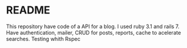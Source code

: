 # README

This repository have code of a API for a blog. I used ruby 3.1 and rails 7.
Have authentication, mailer, CRUD for posts, reports, cache to acelerate searches.
Testing whith Rspec

